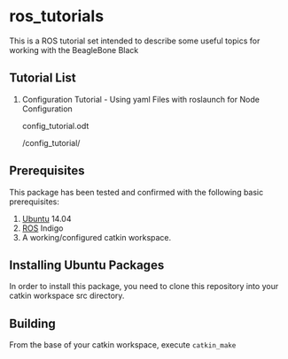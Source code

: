 # ros_tutorials

This is a ROS tutorial set intended to describe some useful topics for working with the BeagleBone Black

## Tutorial List

1. Configuration Tutorial - Using yaml Files with roslaunch for Node Configuration

	config_tutorial.odt
	
	/config_tutorial/

## Prerequisites

This package has been tested and confirmed with the following basic prerequisites:

1. [Ubuntu](http://www.ubuntu.com) 14.04
2. [ROS](http://www.ros.org) Indigo
4. A working/configured catkin workspace.

## Installing Ubuntu Packages

In order to install this package, you need to clone this repository into your catkin workspace src directory.

## Building

From the base of your catkin workspace, execute `catkin_make`
